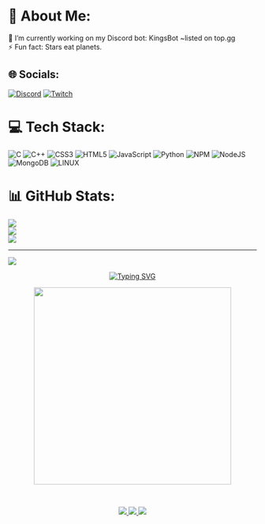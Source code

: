 # 💫 About Me:
🔭 I’m currently working on my Discord bot: KingsBot ~listed on top.gg<br>⚡ Fun fact: Stars eat planets.


## 🌐 Socials:
[![Discord](https://img.shields.io/badge/Discord-%237289DA.svg?logo=discord&logoColor=white)](https://discord.gg/𝜜···»KingK«···𝛀#7640) <!-- [![Instagram](https://img.shields.io/badge/Instagram-%23E4405F.svg?logo=Instagram&logoColor=white)](https://instagram.com/KingKStreamt) --> [![Twitch](https://img.shields.io/badge/Twitch-%239146FF.svg?logo=Twitch&logoColor=white)](https://twitch.tv/KingKophuhn) 

# 💻 Tech Stack:
![C](https://img.shields.io/badge/c-%2300599C.svg?style=for-the-badge&logo=c&logoColor=white) ![C++](https://img.shields.io/badge/c++-%2300599C.svg?style=for-the-badge&logo=c%2B%2B&logoColor=white) ![CSS3](https://img.shields.io/badge/css3-%231572B6.svg?style=for-the-badge&logo=css3&logoColor=white) ![HTML5](https://img.shields.io/badge/html5-%23E34F26.svg?style=for-the-badge&logo=html5&logoColor=white) ![JavaScript](https://img.shields.io/badge/javascript-%23323330.svg?style=for-the-badge&logo=javascript&logoColor=%23F7DF1E) ![Python](https://img.shields.io/badge/python-3670A0?style=for-the-badge&logo=python&logoColor=ffdd54) ![NPM](https://img.shields.io/badge/NPM-%23000000.svg?style=for-the-badge&logo=npm&logoColor=white) ![NodeJS](https://img.shields.io/badge/node.js-6DA55F?style=for-the-badge&logo=node.js&logoColor=white) ![MongoDB](https://img.shields.io/badge/MongoDB-%234ea94b.svg?style=for-the-badge&logo=mongodb&logoColor=white) ![LINUX](https://img.shields.io/badge/Linux-FCC624?style=for-the-badge&logo=linux&logoColor=black)
# 📊 GitHub Stats:
![](https://github-readme-stats.vercel.app/api?username=KingKophuhn&theme=dark&hide_border=false&include_all_commits=true&count_private=true)<br/>
![](https://github-readme-streak-stats.herokuapp.com/?user=KingKophuhn&theme=dark&hide_border=false)<br/>
![](https://github-readme-stats.vercel.app/api/top-langs/?username=KingKophuhn&theme=dark&hide_border=false&include_all_commits=true&count_private=true&layout=compact)

---
[![](https://visitcount.itsvg.in/api?id=KingKophuhn&icon=0&color=0)](https://visitcount.itsvg.in)

<!-- Proudly created with GPRM ( https://gprm.itsvg.in ) -->


<p align="center">
<a href="https://git.io/typing-svg"><img src="https://readme-typing-svg.demolab.com?font=Fira+Code&size=25&duration=3000&pause=500&center=true&width=435&lines=A+wise+man+once+said%3A;%22Developing+is+fun!%22" alt="Typing SVG" /></a>
</p>

<p align="center"><img src="https://count.getloli.com/get/@:KingKophuhn?theme=rule34" width="400"></p><br>

<p float="left" align="center">

  <a href="https://github.com/KingKophuhn">
    <img src="https://img.shields.io/github/followers/KingKophuhn?style=for-the-badge&logo=github">
  <a href="https://github.com/KingKophuhn">
    <img src="https://img.shields.io/github/stars/KingKophuhn?style=for-the-badge&logo=git">
  <a href="https://github.com/KingKophuhn/KingKophuhn">
    <img src="https://img.shields.io/github/watchers/KingKophuhn/KingKophuhn?style=for-the-badge&logo=git">

</p><br><br>
